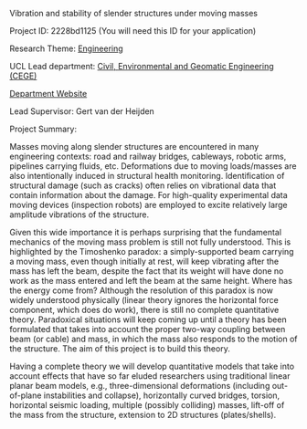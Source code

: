 Vibration and stability of slender structures under moving masses

Project ID: 2228bd1125
(You will need this ID for your application)

Research Theme: [Engineering](../themes/engineering.md)

UCL Lead department: [Civil, Environmental and Geomatic Engineering (CEGE)](../departments/civil-environmental-and-geomatic-engineering.md)

[Department Website](https://www.ucl.ac.uk/civil-environmental-geomatic-engineering)

Lead Supervisor: Gert van der Heijden

Project Summary:

Masses moving along slender structures are encountered in many
 engineering contexts: road and railway bridges, cableways, robotic arms, pipelines carrying fluids, etc. Deformations due to moving loads/masses are also intentionally induced in structural health monitoring. Identification of structural damage (such as cracks) often relies on vibrational data that contain information about the damage. For high-quality experimental data moving devices (inspection robots) are employed to excite relatively large amplitude vibrations of the structure.
 
 Given this wide importance it is perhaps surprising that the fundamental mechanics of the moving mass problem is still not fully understood. This is highlighted by the Timoshenko paradox: a simply-supported beam carrying a moving mass, even though initially at rest, will keep vibrating after the mass has left the beam, despite the fact that its weight will have done no work as the mass entered and left the beam at the same height. Where has the energy come from? Although the resolution of this paradox is now widely understood physically (linear theory ignores the horizontal force component, which does do work), there is still no complete quantitative theory. Paradoxical situations will keep coming up until a theory has been formulated that takes into account the proper two-way coupling between beam (or cable) and mass, in which the mass also responds to the motion of the structure. The aim of this project is to build this theory.
 
 Having a complete theory we will develop quantitative models that take into account effects that have so far eluded researchers using traditional linear planar beam models, e.g., three-dimensional deformations (including out-of-plane instabilities and collapse), horizontally curved bridges, torsion, horizontal seismic loading, multiple (possibly colliding) masses, lift-off of the mass from the structure, extension to 2D structures (plates/shells).